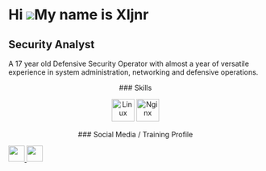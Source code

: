 Hi ![](https://user-images.githubusercontent.com/18350557/176309783-0785949b-9127-417c-8b55-ab5a4333674e.gif)My name is Xljnr
=============================================================================================================================

Security Analyst
----------------

A 17 year old Defensive Security Operator with almost a year of versatile experience in system administration, networking and defensive operations.

<p align="center">### Skills</p>

<p align="center">
<img src="https://imgs.search.brave.com/PyckVZksCD4EmOEZzNLnyzhRYpJkKdR-Tt3sgZBxQH8/rs:fit:500:0:0/g:ce/aHR0cHM6Ly9icmFu/ZHNsb2dvcy5jb20v/d3AtY29udGVudC91/cGxvYWRzL2ltYWdl/cy91YnVudHUtbG9n/by5wbmc" width="45" height="45" alt="Linux" />
<img src="https://imgs.search.brave.com/7pXhp35o4IFOxIsntrsZ4t54BC1gUHSYBQQOOaNXjsM/rs:fit:860:0:0/g:ce/aHR0cHM6Ly9zdGF0/aWMtMDAuaWNvbmR1/Y2suY29tL2Fzc2V0/cy4wMC9maWxlLXR5/cGUtbmdpbngtaWNv/bi04OTZ4MTAyNC1p/bHpxdDhibS5wbmc" width="45" height="45" alt="Nginx" />

</p>

<p align="center">### Social Media / Training Profile</p>

<p align="left"> <a href="https://www.github.com/xljnr" target="_blank" rel="noreferrer"> <picture> <source media="(prefers-color-scheme: dark)" srcset="https://raw.githubusercontent.com/danielcranney/readme-generator/main/public/icons/socials/github-dark.svg" /> <source media="(prefers-color-scheme: light)" srcset="https://raw.githubusercontent.com/danielcranney/readme-generator/main/public/icons/socials/github.svg" /> <img src="https://raw.githubusercontent.com/danielcranney/readme-generator/main/public/icons/socials/github.svg" width="32" height="32" /> </picture> </a> <a href="https://www.linkedin.com/in/naeemr" target="_blank" rel="noreferrer"> <picture> <source media="(prefers-color-scheme: dark)" srcset="https://raw.githubusercontent.com/danielcranney/readme-generator/main/public/icons/socials/linkedin-dark.svg" /> <source media="(prefers-color-scheme: light)" srcset="https://raw.githubusercontent.com/danielcranney/readme-generator/main/public/icons/socials/linkedin.svg" /> <img src="https://raw.githubusercontent.com/danielcranney/readme-generator/main/public/icons/socials/linkedin.svg" width="32" height="32" /> </picture> </a></p>
